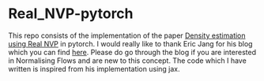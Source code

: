 # Real_NVP-pytorch
This repo consists of the implementation of the paper [Density estimation using Real NVP](https://arxiv.org/abs/1605.08803) in pytorch. I would really like to thank Eric Jang for his blog which you can find [here](https://blog.evjang.com/2018/01/nf1.html). Please do go through the blog if you are interested in Normalising Flows and are new to this concept. The code which I have written is inspired from his implementation using jax.


